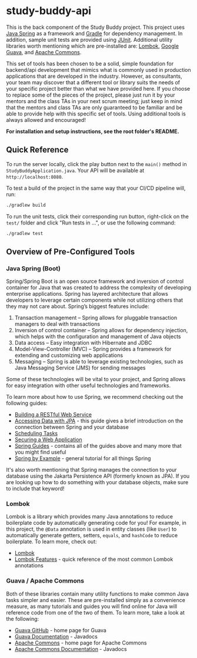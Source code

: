 # study-buddy-api

This is the back component of the Study Buddy project. This project uses [Java Spring](https://spring.io/) as a framework and [Gradle](https://gradle.org/) for dependency management. In addition, sample unit tests are provided using [JUnit](https://junit.org/junit5/). Additional utility libraries worth mentioning which are pre-installed are: [Lombok](https://projectlombok.org/), [Google Guava](https://github.com/google/guava), and [Apache Commons](https://commons.apache.org/).

This set of tools has been chosen to be a solid, simple foundation for backend/api development that mimics what is commonly used in production applications that are developed in the industry. However, as consultants, your team may discover that a different tool or library suits the needs of your specific project better than what we have provided here. If you choose to replace some of the pieces of the project, please just run it by your mentors and the class TAs in your next scrum meeting; just keep in mind that the mentors and class TAs are only guaranteed to be familiar and be able to provide help with this specific set of tools. Using additional tools is always allowed and encouraged!

**For installation and setup instructions, see the root folder's README.**

## Quick Reference

To run the server locally, click the play button next to the `main()` method in `StudyBuddyApplication.java`. Your API will be available at `http://localhost:8080`.

To test a build of the project in the same way that your CI/CD pipeline will, run:
```bash
./gradlew build
```

To run the unit tests, click their corresponding run button, right-click on the `test/` folder and click "Run tests in ...", or use the following command:
```bash
./gradlew test
```

## Overview of Pre-Configured Tools

### Java Spring (Boot)

Spring/Spring Boot is an open source framework and inversion of control container for Java that was created to address the complexity of developing enterprise applications. Spring has layered architecture that allows developers to leverage certain components while not utilizing others that they may not care about. Spring’s biggest features include:

1.	Transaction management – Spring allows for pluggable transaction managers to deal with transactions
2.	Inversion of control container – Spring allows for dependency injection, which helps with the configuration and management of Java objects
3.	Data access – Easy integration with Hibernate and JDBC
4.	Model-View-Controller (MVC) – Spring provides a framework for extending and customizing web applications
5.	Messaging – Spring is able to leverage existing technologies, such as Java Messaging Service (JMS) for sending messages

Some of these technologies will be vital to your project, and Spring allows for easy integration with other useful technologies and frameworks.

To learn more about how to use Spring, we recommend checking out the following guides:

- [Building a RESTful Web Service](https://spring.io/guides/gs/rest-service/)
- [Accessing Data with JPA](https://spring.io/guides/gs/accessing-data-jpa/) - this guide gives a brief introduction on the connection between Spring and your database
- [Scheduling Tasks](https://spring.io/guides/gs/scheduling-tasks/)
- [Securing a Web Application](https://spring.io/guides/gs/securing-web/)
- [Spring Guides](https://spring.io/guides/) - contains all of the guides above and many more that you might find useful
- [Spring by Example](http://www.springbyexample.org) - general tutorial for all things Spring

It's also worth mentioning that Spring manages the connection to your database using the Jakarta Persistence API (formerly known as JPA). If you are looking up how to do something with your database objects, make sure to include that keyword!

### Lombok

Lombok is a library which provides many Java annotations to reduce boilerplate code by automatically generating code for you! For example, in this project, the `@Data` annotation is used in entity classes (like `User`) to automatically generate getters, setters, `equals`, and `hashCode` to reduce boilerplate. To learn more, check out:

- [Lombok](https://projectlombok.org/)
- [Lombok Features](https://projectlombok.org/features/) - quick reference of the most common Lombok annotations

### Guava / Apache Commons

Both of these libraries contain many utility functions to make common Java tasks simpler and easier. These are pre-installed simply as a convenience measure, as many tutorials and guides you will find online for Java will reference code from one of the two of them. To learn more, take a look at the following:

- [Guava GitHub](https://github.com/google/guava) - home page for Guava
- [Guava Documentation](https://javadoc.io/doc/com.google.guava/guava/latest/index.html) - Javadocs
- [Apache Commons](https://commons.apache.org/) - home page for Apache Commons
- [Apache Commons Documentation](https://commons.apache.org/proper/commons-lang/apidocs/index.html) - Javadocs
